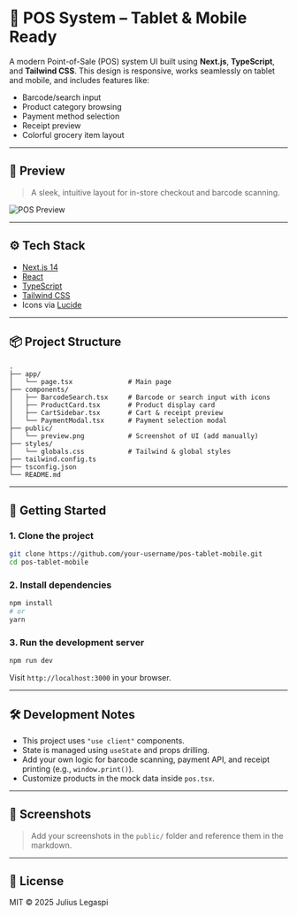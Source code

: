 # 🛒 POS System – Tablet & Mobile Ready

A modern Point-of-Sale (POS) system UI built using **Next.js**, **TypeScript**, and **Tailwind CSS**. This design is responsive, works seamlessly on tablet and mobile, and includes features like:

- Barcode/search input
- Product category browsing
- Payment method selection
- Receipt preview
- Colorful grocery item layout

---

## 📱 Preview

> A sleek, intuitive layout for in-store checkout and barcode scanning.

![POS Preview](./public/preview.png)

---

## ⚙️ Tech Stack

- [Next.js 14](https://nextjs.org/)
- [React](https://reactjs.org/)
- [TypeScript](https://www.typescriptlang.org/)
- [Tailwind CSS](https://tailwindcss.com/)
- Icons via [Lucide](https://lucide.dev/)

---

## 📦 Project Structure

```
.
├── app/
│   └── page.tsx              # Main page
├── components/
│   ├── BarcodeSearch.tsx     # Barcode or search input with icons
│   ├── ProductCard.tsx       # Product display card
│   ├── CartSidebar.tsx       # Cart & receipt preview
│   └── PaymentModal.tsx      # Payment selection modal
├── public/
│   └── preview.png           # Screenshot of UI (add manually)
├── styles/
│   └── globals.css           # Tailwind & global styles
├── tailwind.config.ts
├── tsconfig.json
└── README.md
```

---

## 🚀 Getting Started

### 1. Clone the project

```bash
git clone https://github.com/your-username/pos-tablet-mobile.git
cd pos-tablet-mobile
```

### 2. Install dependencies

```bash
npm install
# or
yarn
```

### 3. Run the development server

```bash
npm run dev
```

Visit `http://localhost:3000` in your browser.

---

## 🛠 Development Notes

- This project uses `"use client"` components.
- State is managed using `useState` and props drilling.
- Add your own logic for barcode scanning, payment API, and receipt printing (e.g., `window.print()`).
- Customize products in the mock data inside `pos.tsx`.

---

## 📸 Screenshots

> Add your screenshots in the `public/` folder and reference them in the markdown.

---

## 📝 License

MIT © 2025 Julius Legaspi
